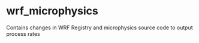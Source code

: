 # wrf_microphysics
Contains changes in WRF Registry and microphysics source code to output process rates 
